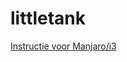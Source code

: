 # littletank

[Instructie voor Manjaro/i3](https://jverbeek.github.io/linuxatlittletank/manjaro-i3-instructie.html)
